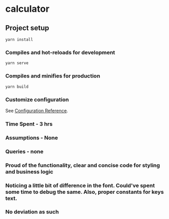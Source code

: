 # calculator

## Project setup
```
yarn install
```

### Compiles and hot-reloads for development
```
yarn serve
```

### Compiles and minifies for production
```
yarn build
```

### Customize configuration
See [Configuration Reference](https://cli.vuejs.org/config/).



### Time Spent - 3 hrs

### Assumptions - None

### Queries - none

### Proud of the functionality, clear and concise code for styling and business logic


### Noticing a little bit of difference in the font. Could've spent some time to debug the same. Also, proper constants for keys text.

### No deviation as such


